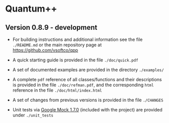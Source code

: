 # Quantum++ 
## Version 0.8.9 - development

- For building instructions and additional information 
see the file `./README.md` or the main repository page 
at https://github.com/vsoftco/qpp

- A quick starting guide is provided in the file `./doc/quick.pdf` 

- A set of documented examples are provided in the directory `./examples/`

- A complete `pdf` reference of all classes/functions and their descriptions 
is provided in the file `./doc/refman.pdf`, 
and the corresponding `html` reference in the file `./doc/html/index.html`

- A set of changes from previous versions is provided in the file `./CHANGES`

- Unit tests via [Google Mock 1.7.0](https://github.com/google/googletest) 
(included with the project) are provided under `./unit_tests`
